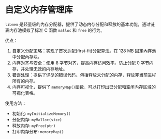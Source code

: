 # 自定义内存管理库

`libmem` 是轻量级的內存分配器，提供了动态内存分配和释放的基本功能，通过链表内存池模拟了标准 C 函数 `malloc` 和 `free` 的行为。

优点：
1. 自定义分配策略：实现了首次适配(first-fit)分配算法。在 128 MB 固定內存池中分配內存块。
2. 内存对齐与安全：使用 8 字节对齐，提高内存访问效率。防止分配 0 字节内存，并处理无效的内存地址。
3. 错误处理：提供了详尽的错误代码，包括释放未分配的内存，释放非当前进程所有的内存。
4. 内存可视化，提供了 `memoryMap()`函数，可以打印出已分配和空闲内存区域的可视化表格。

使用方法：
- 初始化: `myInitializeMemory()`
- 分配内存: `myMalloc(size)`
- 释放内存: `myFree(ptr)`
- 打印内存分布: `memoryMap()`
